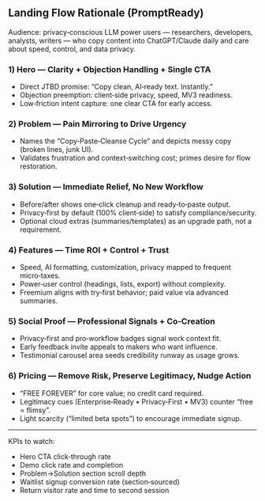 ## Landing Flow Rationale (PromptReady)

Audience: privacy‑conscious LLM power users — researchers, developers, analysts, writers — who copy content into ChatGPT/Claude daily and care about speed, control, and data privacy.

### 1) Hero — Clarity + Objection Handling + Single CTA
- Direct JTBD promise: “Copy clean, AI‑ready text. Instantly.”
- Objection preemption: client‑side privacy, speed, MV3 readiness.
- Low‑friction intent capture: one clear CTA for early access.

### 2) Problem — Pain Mirroring to Drive Urgency
- Names the “Copy‑Paste‑Cleanse Cycle” and depicts messy copy (broken lines, junk UI).
- Validates frustration and context‑switching cost; primes desire for flow restoration.

### 3) Solution — Immediate Relief, No New Workflow
- Before/after shows one‑click cleanup and ready‑to‑paste output.
- Privacy‑first by default (100% client‑side) to satisfy compliance/security.
- Optional cloud extras (summaries/templates) as an upgrade path, not a requirement.

### 4) Features — Time ROI + Control + Trust
- Speed, AI formatting, customization, privacy mapped to frequent micro‑taxes.
- Power‑user control (headings, lists, export) without complexity.
- Freemium aligns with try‑first behavior; paid value via advanced summaries.

### 5) Social Proof — Professional Signals + Co‑Creation
- Privacy‑first and pro‑workflow badges signal work context fit.
- Early feedback invite appeals to makers who want influence.
- Testimonial carousel area seeds credibility runway as usage grows.

### 6) Pricing — Remove Risk, Preserve Legitimacy, Nudge Action
- “FREE FOREVER” for core value; no credit card required.
- Legitimacy cues (Enterprise‑Ready • Privacy‑First • MV3) counter “free = flimsy”.
- Light scarcity (“limited beta spots”) to encourage immediate signup.

---

KPIs to watch:
- Hero CTA click‑through rate
- Demo click rate and completion
- Problem→Solution section scroll depth
- Waitlist signup conversion rate (section‑sourced)
- Return visitor rate and time to second session
